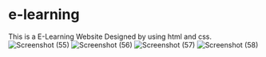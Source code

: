 # e-learning
This is a E-Learning Website Designed by using html and css.
![Screenshot (55)](https://github.com/SatyaSantosh11/e-learning/assets/125912813/d3dcebad-3e15-4ffe-837d-2d14eda00e80)
![Screenshot (56)](https://github.com/SatyaSantosh11/e-learning/assets/125912813/0b7c6f8a-bed0-4603-98a6-37ea26704e6d)
![Screenshot (57)](https://github.com/SatyaSantosh11/e-learning/assets/125912813/228cc696-de4f-4764-8969-2a88581ebabf)
![Screenshot (58)](https://github.com/SatyaSantosh11/e-learning/assets/125912813/e8c5f4ab-a510-435b-a082-6b80dc12603c)

